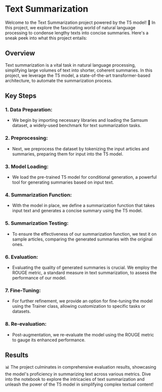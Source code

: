 # Text Summarization

Welcome to the Text Summarization project powered by the T5 model! 🚀 In this project, we explore the fascinating world of natural language processing to condense lengthy texts into concise summaries. Here's a sneak peek into what this project entails:

## Overview

Text summarization is a vital task in natural language processing, simplifying large volumes of text into shorter, coherent summaries. In this project, we leverage the T5 model, a state-of-the-art transformer-based architecture, to automate the summarization process.

## Key Steps

### 1. Data Preparation:
   - We begin by importing necessary libraries and loading the Samsum dataset, a widely-used benchmark for text summarization tasks.

### 2. Preprocessing:
   - Next, we preprocess the dataset by tokenizing the input articles and summaries, preparing them for input into the T5 model.

### 3. Model Loading:
   - We load the pre-trained T5 model for conditional generation, a powerful tool for generating summaries based on input text.

### 4. Summarization Function:
   - With the model in place, we define a summarization function that takes input text and generates a concise summary using the T5 model.

### 5. Summarization Testing:
   - To ensure the effectiveness of our summarization function, we test it on sample articles, comparing the generated summaries with the original ones.

### 6. Evaluation:
   - Evaluating the quality of generated summaries is crucial. We employ the ROUGE metric, a standard measure in text summarization, to assess the performance of our model.

### 7. Fine-Tuning:
   - For further refinement, we provide an option for fine-tuning the model using the Trainer class, allowing customization to specific tasks or datasets.

### 8. Re-evaluation:
   - Post-augmentation, we re-evaluate the model using the ROUGE metric to gauge its enhanced performance.

## Results

📊 The project culminates in comprehensive evaluation results, showcasing the model's proficiency in summarizing text across various metrics. Dive into the notebook to explore the intricacies of text summarization and unleash the power of the T5 model in simplifying complex textual content!
